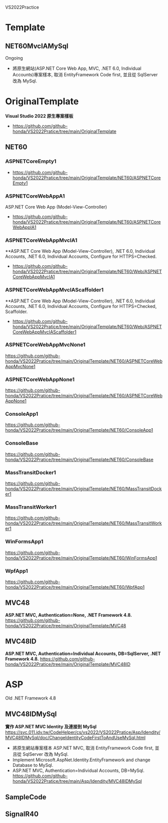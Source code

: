 VS2022Practice

# Template

## NET60MvcIAMySql
Ongoing
- 將原生網站(ASP.NET Core Web App, MVC, .NET 6.0, Individual Accounts)專案樣本, 取消 EntityFramework Code first, 並且從 SqlServer 改為 MySql.

# OriginalTemplate
**Visual Studio 2022 原生專案樣板**
- https://github.com/github-honda/VS2022Pratice/tree/main/OriginalTemplate

## NET60

### ASPNETCoreEmpty1
- https://github.com/github-honda/VS2022Pratice/tree/main/OriginalTemplate/NET60/ASPNETCoreEmpty1

### ASPNETCoreWebAppA1
ASP.NET Core Web App (Model-View-Controller)
- https://github.com/github-honda/VS2022Pratice/tree/main/OriginalTemplate/NET60/ASPNETCoreWebAppIA1

### ASPNETCoreWebAppMvcIA1
**ASP.NET Core Web App (Model-View-Controller), .NET 6.0, Individual Accounts, .NET 6.0, Individual Accounts, Configure for HTTPS=Checked.
- https://github.com/github-honda/VS2022Pratice/tree/main/OriginalTemplate/NET60/Web/ASPNETCoreWebAppMvcIA1

### ASPNETCoreWebAppMvcIAScaffolder1
**ASP.NET Core Web App (Model-View-Controller), .NET 6.0, Individual Accounts, .NET 6.0, Individual Accounts, Configure for HTTPS=Checked, Scaffolder.
- https://github.com/github-honda/VS2022Pratice/tree/main/OriginalTemplate/NET60/Web/ASPNETCoreWebAppMvcIAScaffolder1

### ASPNETCoreWebAppMvcNone1
https://github.com/github-honda/VS2022Pratice/tree/main/OriginalTemplate/NET60/ASPNETCoreWebAppMvcNone1

### ASPNETCoreWebAppNone1
https://github.com/github-honda/VS2022Pratice/tree/main/OriginalTemplate/NET60/ASPNETCoreWebAppNone1

### ConsoleApp1
https://github.com/github-honda/VS2022Pratice/tree/main/OriginalTemplate/NET60/ConsoleApp1

### ConsoleBase
https://github.com/github-honda/VS2022Pratice/tree/main/OriginalTemplate/NET60/ConsoleBase

### MassTransitDocker1
https://github.com/github-honda/VS2022Pratice/tree/main/OriginalTemplate/NET60/MassTransitDocker1

### MassTransitWorker1
https://github.com/github-honda/VS2022Pratice/tree/main/OriginalTemplate/NET60/MassTransitWorker1

### WinFormsApp1
https://github.com/github-honda/VS2022Pratice/tree/main/OriginalTemplate/NET60/WinFormsApp1

### WpfApp1
https://github.com/github-honda/VS2022Pratice/tree/main/OriginalTemplate/NET60/WpfApp1

## MVC48
**ASP.NET MVC, Authentication=None, .NET Framework 4.8.**
https://github.com/github-honda/VS2022Pratice/tree/main/OriginalTemplate/MVC48

## MVC48ID
**ASP.NET MVC,  Authentication=Individual Accounts, DB=SqlServer, .NET Framework 4.8.**
https://github.com/github-honda/VS2022Pratice/tree/main/OriginalTemplate/MVC48ID

# ASP
Old .NET Framework 4.8 

## MVC48IDMySql
**實作 ASP.NET MVC Identity 及連接到 MySql**
https://svc.011.idv.tw/CodeHelper/cs/vs2022/VS2022Pratice/Asp/Idendity/MVC48IDMySql/doc/ChangeIdentityCodeFirstToAndUseMySql.html
- 將原生網站專案樣本 ASP.NET MVC, 取消 EntityFramework Code first, 並且從 SqlServer 改為 MySql.
- Implement Microsoft.AspNet.Identity.EntityFramework and change Database to MySql.
- ASP.NET MVC, Authentication=Individual Accounts, DB=MySql.
https://github.com/github-honda/VS2022Pratice/tree/main/Asp/Idendity/MVC48IDMySql

## SampleCode

## SignalR40
